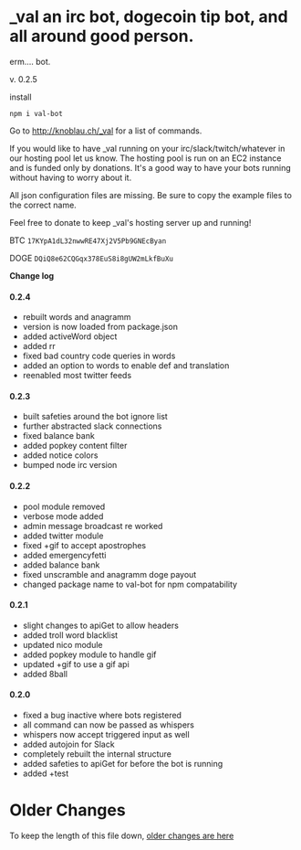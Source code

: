 # _val an irc bot, dogecoin tip bot, and all around good person.

erm.... bot.

v. 0.2.5

install

```
npm i val-bot
```

Go to http://knoblau.ch/_val for a list of commands.

If you would like to have _val running on your irc/slack/twitch/whatever in our hosting pool let us know.  The hosting pool is run on an EC2 instance and is funded only by donations.  It's a good way to have your bots running without having to worry about it.

All json configuration files are missing.  Be sure to copy the example files to the correct name.

Feel free to donate to keep _val's hosting server up and running!

BTC `17KYpA1dL32nwwRE47Xj2V5Pb9GNEcByan`

DOGE `DQiQ8e62CQGqx378EuS8i8gUW2mLkfBuXu`


**Change log**

#### 0.2.4

+ rebuilt words and anagramm
+ version is now loaded from package.json
+ added activeWord object
+ added rr
+ fixed bad country code queries in words
+ added an option to words to enable def and translation
+ reenabled most twitter feeds


#### 0.2.3

+ built safeties around the bot ignore list
+ further abstracted slack connections
+ fixed balance bank
+ added popkey content filter
+ added notice colors
+ bumped node irc version


#### 0.2.2

+ pool module removed
+ verbose mode added
+ admin message broadcast re worked
+ added twitter module
+ fixed +gif to accept apostrophes
+ added emergencyfetti
+ added balance bank
+ fixed unscramble and anagramm doge payout
+ changed package name to val-bot for npm compatability


#### 0.2.1

+ slight changes to apiGet to allow headers
+ added troll word blacklist
+ updated nico module
+ added popkey module to handle gif
+ updated +gif to use a gif api
+ added 8ball


#### 0.2.0

+ fixed a bug inactive where bots registered
+ all command can now be passed as whispers
+ whispers now accept triggered input as well
+ added autojoin for Slack
+ completely rebuilt the internal structure
+ added safeties to apiGet for before the bot is running
+ added +test


Older Changes
=============

To keep the length of this file down, [older changes are here](./older_changes.md)


